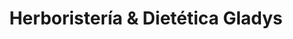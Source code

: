 ---
title: "Herboristería & Dietética Gladys"
url: /caba/herboristeria-y-dietetica-gladys/
shop: alimentación sana
---